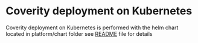 # Coverity deployment on Kubernetes

Coverity deployment on Kubernetes is performed with the helm chart located in platform/chart folder
see [README](platform/README.md)  file for details
